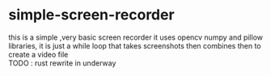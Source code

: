 # simple-screen-recorder
 this is a simple  ,very basic screen recorder it uses opencv numpy and pillow libraries,
 it is just a while loop that takes screenshots then combines then to create a video file  
TODO : rust rewrite in underway
